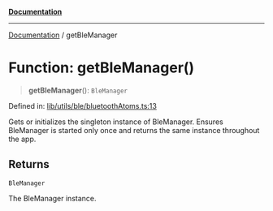 [**Documentation**](../README.md)

***

[Documentation](../README.md) / getBleManager

# Function: getBleManager()

> **getBleManager**(): `BleManager`

Defined in: [lib/utils/ble/bluetoothAtoms.ts:13](https://github.com/aldesgroup/goaldn/blob/6a7943d02984b1a6b41d76a3a483a1484b644076/lib/utils/ble/bluetoothAtoms.ts#L13)

Gets or initializes the singleton instance of BleManager.
Ensures BleManager is started only once and returns the same instance throughout the app.

## Returns

`BleManager`

The BleManager instance.
